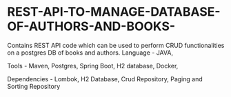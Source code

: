 # REST-API-TO-MANAGE-DATABASE-OF-AUTHORS-AND-BOOKS-
Contains REST API code which can be used to perform CRUD functionalities on a postgres DB of books and authors.
Language - JAVA,



Tools - Maven, Postgres, Spring Boot, H2 database, Docker,



Dependencies - Lombok, H2 Database, Crud Repository, Paging and Sorting Repository

